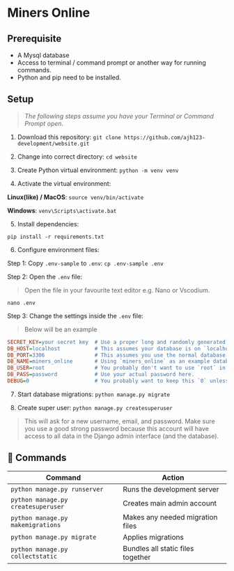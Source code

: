# Miners Online

## Prerequisite
* A Mysql database
* Access to terminal / command prompt or another way for running commands.
* Python and pip need to be installed.

## Setup
> *The following steps assume you have your Terminal or Command Prompt open.*

1. Download this repository:
`git clone https://github.com/ajh123-development/website.git`

2. Change into correct directory:
`cd website`

3. Create Python virtual environment:
`python -m venv venv`

4. Activate the virtual environment:

**Linux(like) / MacOS**:
`source venv/bin/activate`

**Windows**:
`venv\Scripts\activate.bat`

5. Install dependencies:

`pip install -r requirements.txt`

6. Configure environment files:

Step 1: Copy `.env-sample` to `.env`:
`cp .env-sample .env`

Step 2: Open the `.env` file:
> Open the file in your favourite text editor e.g. Nano or Vscodium.

`nano .env`

Step 3: Change the settings inside the `.env` file:
> Below will be an example
```ini
SECRET_KEY=your secret key  # Use a proper long and randomly generated key.
DB_HOST=localhost			# This assumes your database is on `localhost`.
DB_PORT=3306				# This assumes you use the normal database ports.
DB_NAME=miners_online		# Using `miners_online` as an example database name.
DB_USER=root				# You probably don't want to use `root` in production!
DB_PASS=password			# Use your actual password here.
DEBUG=0						# You probably want to keep this `0` unless there are errors.
```

7. Start database migrations:
`python manage.py migrate`

8. Create super user:
`python manage.py createsuperuser`
> This will ask for a new username, email, and password. Make sure you use a good strong password because this account will have access to all data in the Django admin interface (and the database).

## 🧞 Commands

| Command                            | Action                            |
| ---------------------------------- | --------------------------------- |
| `python manage.py runserver `      | Runs the development server       |
| `python manage.py createsuperuser` | Creates main admin account        |
| `python manage.py makemigrations`  | Makes any needed migration files  |
| `python manage.py migrate`         | Applies migrations                |
| `python manage.py collectstatic`   | Bundles all static files together |

